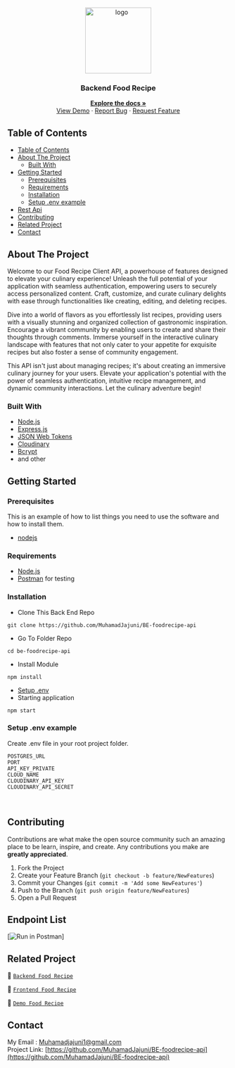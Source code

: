 <br />
<p align="center">
<div align="center">
  <img height="150" src="https://iili.io/H3zVku9.png" alt="logo" border="0"/>
</div>
  <h3 align="center">Backend Food Recipe</h3>
  <p align="center">
    <a href="https://github.com/MuhamadJajuni/BE-foodrecipe-api"><strong>Explore the docs »</strong></a>
    <br />
    <a href="https://be-foodrecipe-api.vercel.app/">View Demo</a>
    ·
    <a href="">Report Bug</a>
    ·
    <a href="">Request Feature</a>
 
  </p>
</p>



<!-- TABLE OF CONTENTS -->
## Table of Contents

- [Table of Contents](#table-of-contents)
- [About The Project](#about-the-project)
  - [Built With](#built-with)
- [Getting Started](#getting-started)
  - [Prerequisites](#prerequisites)
  - [Requirements](#requirements)
  - [Installation](#installation)
  - [Setup .env example](#setup-env-example)
- [Rest Api](#rest-api)
- [Contributing](#contributing)
- [Related Project](#related-project)
- [Contact](#contact)



<!-- ABOUT THE PROJECT -->
## About The Project

Welcome to our Food Recipe Client API, a powerhouse of features designed to elevate your culinary experience! Unleash the full potential of your application with seamless authentication, empowering users to securely access personalized content. Craft, customize, and curate culinary delights with ease through functionalities like creating, editing, and deleting recipes.

Dive into a world of flavors as you effortlessly list recipes, providing users with a visually stunning and organized collection of gastronomic inspiration. Encourage a vibrant community by enabling users to create and share their thoughts through comments. Immerse yourself in the interactive culinary landscape with features that not only cater to your appetite for exquisite recipes but also foster a sense of community engagement.

This API isn't just about managing recipes; it's about creating an immersive culinary journey for your users. Elevate your application's potential with the power of seamless authentication, intuitive recipe management, and dynamic community interactions. Let the culinary adventure begin!

### Built With

- [Node.js](https://nodejs.org/en/)
- [Express.js](https://expressjs.com/)
- [JSON Web Tokens](https://jwt.io/)
- [Cloudinary](https://cloudinary.com/)
- [Bcrypt](https://www.npmjs.com/package/bcrypt)
- and other

<!-- GETTING STARTED -->
## Getting Started

### Prerequisites

This is an example of how to list things you need to use the software and how to install them.

* [nodejs](https://nodejs.org/en/download/)

### Requirements
* [Node.js](https://nodejs.org/en/)
* [Postman](https://www.getpostman.com/) for testing


### Installation

- Clone This Back End Repo
```
git clone https://github.com/MuhamadJajuni/BE-foodrecipe-api
```
- Go To Folder Repo
```
cd be-foodrecipe-api
```
- Install Module
```
npm install
```
- <a href="#setup-env-example">Setup .env</a>
- Starting application
```
npm start
```

### Setup .env example

Create .env file in your root project folder.

```env
POSTGRES_URL
PORT
API_KEY_PRIVATE
CLOUD_NAME
CLOUDINARY_API_KEY
CLOUDINARY_API_SECRET
```

</br>

<!-- CONTRIBUTING -->
## Contributing

Contributions are what make the open source community such an amazing place to be learn, inspire, and create. Any contributions you make are **greatly appreciated**.

1. Fork the Project
2. Create your Feature Branch (`git checkout -b feature/NewFeatures`)
3. Commit your Changes (`git commit -m 'Add some NewFeatures'`)
4. Push to the Branch (`git push origin feature/NewFeatures`)
5. Open a Pull Request

## Endpoint List

[![Run in Postman](https://run.pstmn.io/button.svg)]


## Related Project
:rocket: [`Backend Food Recipe`](https://github.com/MuhamadJajuni/BE-foodrecipe-api)

:rocket: [`Frontend Food Recipe`](https://github.com/MuhamadJajuni/web-food-recipe)

:rocket: [`Demo Food Recipe`](https://web-food-recipe.vercel.app/)

<!-- CONTACT -->
## Contact

My Email : Muhamadjajuni1@gmail.com
<br/>
Project Link: [https://github.com/MuhamadJajuni/BE-foodrecipe-api](https://github.com/MuhamadJajuni/BE-foodrecipe-api)
